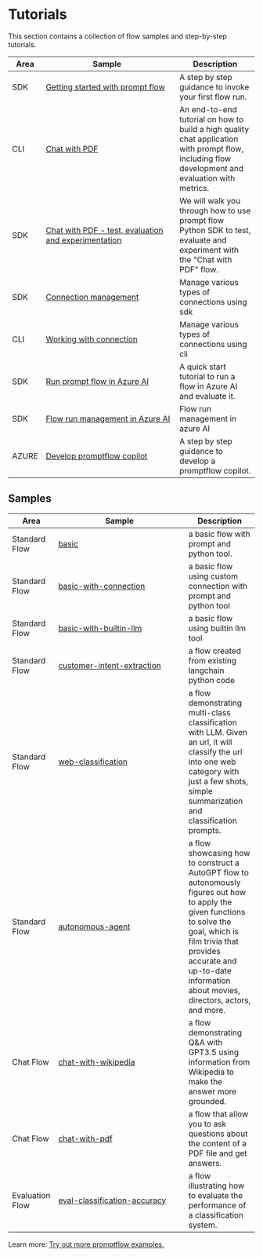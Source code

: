 # Tutorials

This section contains a collection of flow samples and step-by-step tutorials.

|Area|<div style="width:250px">Sample</div>|Description|
|--|--|--|
|SDK|[Getting started with prompt flow](https://github.com/microsoft/promptflow/blob/main/examples/tutorials/get-started/quickstart.ipynb)| A step by step guidance to invoke your first flow run.
|CLI|[Chat with PDF](https://github.com/microsoft/promptflow/blob/main/examples/tutorials/e2e-development/chat-with-pdf.md)| An end-to-end tutorial on how to build a high quality chat application with prompt flow, including flow development and evaluation with metrics.
|SDK|[Chat with PDF - test, evaluation and experimentation](https://github.com/microsoft/promptflow/blob/main/examples/flows/chat/chat-with-pdf/chat-with-pdf.ipynb)| We will walk you through how to use prompt flow Python SDK to test, evaluate and experiment with the "Chat with PDF" flow.
|SDK|[Connection management](https://github.com/microsoft/promptflow/blob/main/examples/connections/connection.ipynb)| Manage various types of connections using sdk
|CLI|[Working with connection](https://github.com/microsoft/promptflow/blob/main/examples/connections/README.md)| Manage various types of connections using cli
|SDK|[Run prompt flow in Azure AI](https://github.com/microsoft/promptflow/blob/main/examples/tutorials/get-started/quickstart-azure.ipynb)| A quick start tutorial to run a flow in Azure AI and evaluate it.
|SDK|[Flow run management in Azure AI](https://github.com/microsoft/promptflow/blob/main/examples/tutorials/run-management/cloud-run-management.ipynb)| Flow run management in azure AI
|AZURE|[Develop promptflow copilot](https://github.com/microsoft/promptflow/blob/ce376aa6473774f93918e0a638c77c1151c82e29/examples/tutorials/develop-promptflow-copilot/develop-promptflow-copilot.md)| A step by step guidance to develop a promptflow copilot.

## Samples

|Area|<div style="width:250px">Sample</div>|Description|
|--|--|--|
|Standard Flow|[basic](https://github.com/microsoft/promptflow/tree/main/examples/flows/standard/basic)| a basic flow with prompt and python tool.
|Standard Flow|[basic-with-connection](https://github.com/microsoft/promptflow/tree/main/examples/flows/standard/basic-with-connection)| a basic flow using custom connection with prompt and python tool
|Standard Flow|[basic-with-builtin-llm](https://github.com/microsoft/promptflow/tree/main/examples/flows/standard/basic-with-builtin-llm)| a basic flow using builtin llm tool
|Standard Flow|[customer-intent-extraction](https://github.com/microsoft/promptflow/tree/main/examples/flows/standard/customer-intent-extraction)| a flow created from existing langchain python code
|Standard Flow|[web-classification](https://github.com/microsoft/promptflow/tree/main/examples/flows/standard/web-classification)| a flow demonstrating multi-class classification with LLM. Given an url, it will classify the url into one web category with just a few shots, simple summarization and classification prompts.
|Standard Flow|[autonomous-agent](https://github.com/microsoft/promptflow/tree/main/examples/flows/standard/autonomous-agent)| a flow showcasing how to construct a AutoGPT flow to autonomously figures out how to apply the given functions to solve the goal, which is film trivia that provides accurate and up-to-date information about movies, directors, actors, and more.
|Chat Flow|[chat-with-wikipedia](https://github.com/microsoft/promptflow/tree/main/examples/flows/chat/chat-with-wikipedia)| a flow demonstrating Q&A with GPT3.5 using information from Wikipedia to make the answer more grounded.
|Chat Flow|[chat-with-pdf](https://github.com/microsoft/promptflow/tree/main/examples/flows/chat/chat-with-pdf)| a flow that allow you to ask questions about the content of a PDF file and get answers.
|Evaluation Flow|[eval-classification-accuracy](https://github.com/microsoft/promptflow/tree/main/examples/flows/evaluation/eval-classification-accuracy)| a flow illustrating how to evaluate the performance of a classification system.

Learn more:  [Try out more promptflow examples.](https://github.com/microsoft/promptflow/tree/main/examples)



